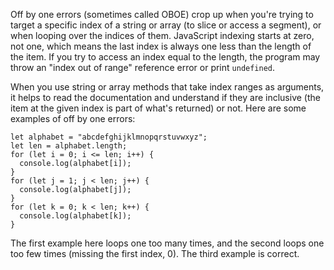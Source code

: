 Off by one errors (sometimes called OBOE) crop up when you're trying to target a specific index of a string or array (to slice or
access a segment), or when looping over the indices of them. JavaScript indexing starts at zero, not one, which means the last index is
always one less than the length of the item. If you try to access an index equal to the length, the program may throw an "index out of
range" reference error or print `undefined`.

When you use string or array methods that take index ranges as arguments, it helps to read the documentation and understand if they are
inclusive (the item at the given index is part of what's returned) or not. Here are some examples of off by one errors:

```
let alphabet = "abcdefghijklmnopqrstuvwxyz";
let len = alphabet.length;
for (let i = 0; i <= len; i++) {
  console.log(alphabet[i]);
}
for (let j = 1; j < len; j++) {
  console.log(alphabet[j]);
}
for (let k = 0; k < len; k++) {
  console.log(alphabet[k]);
}
```

The first example here loops one too many times, and the second loops one too few times (missing the first index, 0). The third example
is correct.